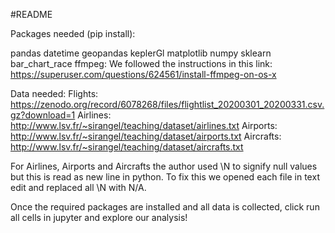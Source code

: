 #README

Packages needed (pip install):

pandas
datetime
geopandas
keplerGl
matplotlib
numpy
sklearn
bar_chart_race
ffmpeg: We followed the instructions in this link: https://superuser.com/questions/624561/install-ffmpeg-on-os-x

Data needed:
Flights: https://zenodo.org/record/6078268/files/flightlist_20200301_20200331.csv.gz?download=1
Airlines: http://www.lsv.fr/~sirangel/teaching/dataset/airlines.txt
Airports: http://www.lsv.fr/~sirangel/teaching/dataset/airports.txt
Aircrafts: http://www.lsv.fr/~sirangel/teaching/dataset/aircrafts.txt

For Airlines, Airports and Aircrafts the author used \N to signify null values but this is read as new line in python. To fix this we opened each file in text edit and replaced all \N with N/A.

Once the required packages are installed and all data is collected, click run all cells in jupyter and explore our analysis!
